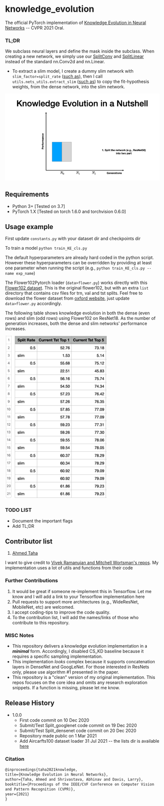 # knowledge_evolution
The official PyTorch implementation of [Knowledge Evolution in Neural Networks](https://arxiv.org/abs/2103.05152) -- CVPR 2021 Oral.

### TL;DR
We subclass neural layers and define the mask inside the subclass. When creating a new network, we simply use our [SplitConv](https://github.com/ahmdtaha/knowledge_evolution/blob/main/layers/conv_type.py) and [SplitLinear](https://github.com/ahmdtaha/knowledge_evolution/blob/main/layers/linear_type.py) instead of the standard nn.Conv2d and nn.Linear.

* To extract a slim model, I create a dummy slim network with `slim_factor=split_rate` ([such as](https://github.com/ahmdtaha/knowledge_evolution/blob/b389041ff4dd308dd8e35ebb2b01e5863d7a6924/train_KE_cls.py#L80)), then I call `utils.nets_utils.extract_slim` ([such as](https://github.com/ahmdtaha/knowledge_evolution/blob/b389041ff4dd308dd8e35ebb2b01e5863d7a6924/train_KE_cls.py#L90)) to copy the fit-hypothesis weights, from the dense network, into the slim network.

![Knowledge Evolution GIF](./imgs/cvpr_2021.gif)

## Requirements

* Python 3+ [Tested on 3.7]
* PyTorch 1.X [Tested on torch 1.6.0 and torchvision 0.6.0]

[//]: # "## ImageNet Pretrained Models"



## Usage example

First update `constants.py` with your dataset dir and checkpoints dir

To train a model `python train_KE_cls.py` 

The default hyperparameters are already hard coded in the python script. However these hyperparameters can be overridden by providing at least one parameter when running the script (e.g., `python train_KE_cls.py --name exp_name`) 


The Flower102Pytorch loader (`data>flower.py`) works directly with this [Flower102 dataset](https://drive.google.com/file/d/1KU0SWPYRFk8SAY1IF-8JvkBnzC_PBUrw/view?usp=sharing). This is the original flower102, but with an extra `list` directory that contains csv files for trn, val and tst splits. Feel free to download the flower dataset from [oxford website](https://www.robots.ox.ac.uk/~vgg/data/flowers/102/), just update `data>flower.py` accordingly. 

The following table shows knowledge evolution in both the dense (even rows) and slim (odd rows) using Flower102 on ResNet18.
As the number of generation increases, both the dense and slim networks' performance increases.

![Our implementation performance](./imgs/dense_slim.jpg)  

### TODO LIST
* Document the important flags
* Add TL;DR

Contributor list
----------------
1. [Ahmed Taha](http://www.cs.umd.edu/~ahmdtaha/)

I want to give credit to [Vivek Ramanujan and Mitchell Wortsman's repos](https://github.com/allenai/hidden-networks). My implementation uses a lot of utils and functions from their code

### Further Contributions
1. It would be great if someone re-implement this in Tensorflow. Let me know and I will add a link to your Tensorflow implementation here
2. Pull requests to support more architectures (e.g., WideResNet, MobileNet, etc) are welcomed.
3. I accept coding-tips to improve the code quality.
4. To the contribution list, I will add the names/links of those who contribute to this repository.


### MISC Notes
* This repository delivers a knowledge evolution implementation in a _**minimal**_ form. Accordingly, I disabled CS_KD baseline because it requires a specific sampling implementation. 
* This implementation _looks_ complex because it supports concatenation layers in DenseNet and GoogLeNet. For those interested in ResNets only, please use algorithm #1 presented in the paper.
* This repository is a "clean" version of my original implementation. This repos focuses on the core idea and omits any research exploration snippets. If a function is missing, please let me know.


## Release History
* 1.0.0
    * First code commit on 10 Dec 2020
    * Submit/Test Split_googlenet code commit on 19 Dec 2020
    * Submit/Test Split_densenet code commit on 20 Dec 2020
    * Repository made public on 1 Mar 2021
    * Add Aircarfts100 dataset loader 31 Jul 2021 -- the lists dir is available [here](https://drive.google.com/file/d/1lyaro579PRFAIyBZoPpLBjCzKdvsfEH2/view?usp=sharing)


### Citation
```
@inproceedings{taha2021knowledge,
title={Knowledge Evolution in Neural Networks},
author={Taha, Ahmed and Shrivastava, Abhinav and Davis, Larry},
booktitle={Proceedings of the IEEE/CVF Conference on Computer Vision and Pattern Recognition (CVPR)},
year={2021}
}
```
